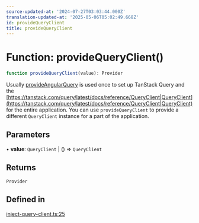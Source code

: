 ```yaml
---
source-updated-at: '2024-07-27T03:03:44.000Z'
translation-updated-at: '2025-05-06T05:02:49.668Z'
id: provideQueryClient
title: provideQueryClient
---
```


# Function: provideQueryClient()

```ts
function provideQueryClient(value): Provider
```

Usually [provideAngularQuery](provideangularquery.md) is used once to set up TanStack Query and the
[https://tanstack.com/query/latest/docs/reference/QueryClient|QueryClient](https://tanstack.com/query/latest/docs/reference/QueryClient|QueryClient)
for the entire application. You can use `provideQueryClient` to provide a
different `QueryClient` instance for a part of the application.

## Parameters

• **value**: `QueryClient` \| () => `QueryClient`

## Returns

`Provider`

## Defined in

[inject-query-client.ts:25](https://github.com/TanStack/query/blob/dac5da5416b82b0be38a8fb34dde1fc6670f0a59/packages/angular-query-experimental/src/inject-query-client.ts#L25)
